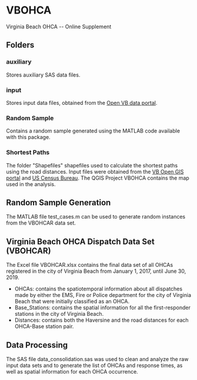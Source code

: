 # VBOHCA
Virginia Beach OHCA -- Online Supplement

## Folders
### auxiliary
Stores auxiliary SAS data files.
### input
Stores input data files, obtained from the [Open VB data portal](https://data.vbgov.com/).
### Random Sample
Contains a random sample generated using the MATLAB code available with this package.
### Shortest Paths
The folder "Shapefiles" shapefiles used to calculate the shortest paths using the road distances. Input files were obtained from the [VB Open GIS portal](https://gis.data.vbgov.com/) and [US Census Bureau](https://data.gov/organization/census-gov/). The QGIS Project VBOHCA contains the map used in the analysis.

## Random Sample Generation
The MATLAB file test_cases.m can be used to generate random instances from the VBOHCAR data set.

## Virginia Beach OHCA Dispatch Data Set (VBOHCAR)
The Excel file VBOHCAR.xlsx contains the final data set of all OHCAs registered in the city of Virginia Beach from January 1, 2017, until June 30, 2019. 
- OHCAs: contains the spatiotemporal information about all dispatches made by either the EMS, Fire or Police department for the city of Virginia Beach that were initially classified as an OHCA.
- Base_Stations: contains the spatial information for all the first-responder stations in the city of Virginia Beach.
- Distances: contains both the Haversine and the road distances for each OHCA-Base station pair.

## Data Processing
The SAS file data_consolidation.sas was used to clean and analyze the raw input data sets and to generate the list of OHCAs and response times, as well as spatial information for each OHCA occurrence.
